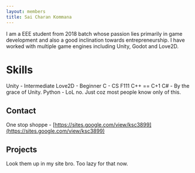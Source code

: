 ```yaml
---
layout: members
title: Sai Charan Kommana
---
```


I am a EEE student from 2018 batch whose passion lies primarily in game development and also a good inclination towards entrepreneurship. I have worked with multiple game engines including Unity, Godot and Love2D.

Skills
======

Unity - Intermediate Love2D - Beginner C - CS F111 C++ == C+1 C# - By the grace of Unity. Python - LoL no. Just coz most people know only of this.

Contact
-------

One stop shoppe - [https://sites.google.com/view/ksc3899](https://sites.google.com/view/ksc3899)

Projects
--------

Look them up in my site bro. Too lazy for that now.
